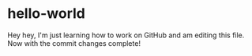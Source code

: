 # hello-world

Hey hey, I'm just learning how to work on GitHub and am editing this file.
Now with the commit changes complete!
